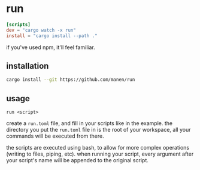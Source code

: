 # run

```toml
[scripts]
dev = "cargo watch -x run"
install = "cargo install --path ."
```

if you've used npm, it'll feel familiar.

## installation

```bash
cargo install --git https://github.com/manen/run
```

## usage

`run <script>`

create a `run.toml` file, and fill in your scripts like in the example. the directory you put the `run.toml` file in is the root of your workspace, all your commands will be executed from there.

the scripts are executed using bash, to allow for more complex operations (writing to files, piping, etc). when running your script, every argument after your script's name will be appended to the original script.
